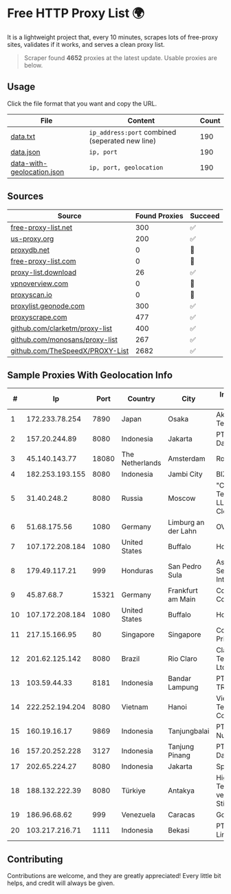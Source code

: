 
# Free HTTP Proxy List 🌍

It is a lightweight project that, every 10 minutes, scrapes lots of free-proxy sites, validates if it works, and serves a clean proxy list.


> Scraper found **4652** proxies at the latest update. Usable proxies are below.

## Usage

Click the file format that you want and copy the URL.


|File|Content|Count|
|----|-------|-----|
|[data.txt](https://raw.githubusercontent.com/themiralay/Proxy-List-World/master/data.txt)|`ip_address:port` combined (seperated new line)|190|
|[data.json](https://raw.githubusercontent.com/themiralay/Proxy-List-World/master/data.json)|`ip, port`|190|
|[data-with-geolocation.json](https://raw.githubusercontent.com/themiralay/Proxy-List-World/master/data-with-geolocation.json)|`ip, port, geolocation`|190|

## Sources

|Source|Found Proxies|Succeed|
|------|-------------|-------|
|[free-proxy-list.net](https://free-proxy-list.net)|300|✅|
|[us-proxy.org](https://www.us-proxy.org)|200|✅|
|[proxydb.net](http://proxydb.net)|0|🚫|
|[free-proxy-list.com](https://free-proxy-list.com/?page=&port=&type%5B%5D=http&type%5B%5D=https&up_time=0&search=Search)|0|🚫|
|[proxy-list.download](https://www.proxy-list.download/HTTP)|26|✅|
|[vpnoverview.com](https://vpnoverview.com/privacy/anonymous-browsing/free-proxy-servers)|0|🚫|
|[proxyscan.io](https://www.proxyscan.io)|0|🚫|
|[proxylist.geonode.com](https://proxylist.geonode.com/api/proxy-list?limit=300&page=1&sort_by=lastChecked&sort_type=desc&protocols=http,https)|300|✅|
|[proxyscrape.com](https://api.proxyscrape.com/v2/?request=displayproxies&protocol=http&timeout=10000&country=all&ssl=all&anonymity=all)|477|✅|
|[github.com/clarketm/proxy-list](https://raw.githubusercontent.com/clarketm/proxy-list/master/proxy-list-raw.txt)|400|✅|
|[github.com/monosans/proxy-list](https://raw.githubusercontent.com/monosans/proxy-list/main/proxies/http.txt)|267|✅|
|[github.com/TheSpeedX/PROXY-List](https://raw.githubusercontent.com/TheSpeedX/PROXY-List/master/http.txt)|2682|✅|


## Sample Proxies With Geolocation Info

|#|Ip|Port|Country|City|Internet Service Provider|
|-|--|----|-------|----|-------------------------|
|1|172.233.78.254|7890|Japan|Osaka|Akamai Technologies, Inc.|
|2|157.20.244.89|8080|Indonesia|Jakarta|PT.Global Media Data Prima|
|3|45.140.143.77|18080|The Netherlands|Amsterdam|RoyaleHosting BV|
|4|182.253.193.155|8080|Indonesia|Jambi City|BIZNET|
|5|31.40.248.2|8080|Russia|Moscow|"Cloud Technologies" LLC trading as Cloud.ru|
|6|51.68.175.56|1080|Germany|Limburg an der Lahn|OVH SAS|
|7|107.172.208.184|1080|United States|Buffalo|HostPapa|
|8|179.49.117.21|999|Honduras|San Pedro Sula|Asociacion De Servicio De Internet S. De RL.|
|9|45.87.68.7|15321|Germany|Frankfurt am Main|Cogent Communications|
|10|107.172.208.184|1080|United States|Buffalo|HostPapa|
|11|217.15.166.95|80|Singapore|Singapore|Contabo Asia Private Limited|
|12|201.62.125.142|8080|Brazil|Rio Claro|Claro NXT Telecomunicacoes Ltda|
|13|103.59.44.33|8181|Indonesia|Bandar Lampung|PT INDONESIA TRANS NETWORK|
|14|222.252.194.204|8080|Vietnam|Hanoi|VietNam Post and Telecom Corporation|
|15|160.19.16.17|9869|Indonesia|Tanjungbalai|PT Media Balai Nusa|
|16|157.20.252.228|3127|Indonesia|Tanjung Pinang|PT.Global Media Data Prima|
|17|202.65.224.27|8080|Indonesia|Jakarta|SpaceX Starlink|
|18|188.132.222.39|8080|Türkiye|Antakya|High Speed Telekomunikasyon ve Hab. Hiz. Ltd. Sti.|
|19|186.96.68.62|999|Venezuela|Caracas|Gold Data C.A|
|20|103.217.216.71|1111|Indonesia|Bekasi|PT. Infotama Lintas Global|



## Contributing

Contributions are welcome, and they are greatly appreciated! Every
little bit helps, and credit will always be given.

